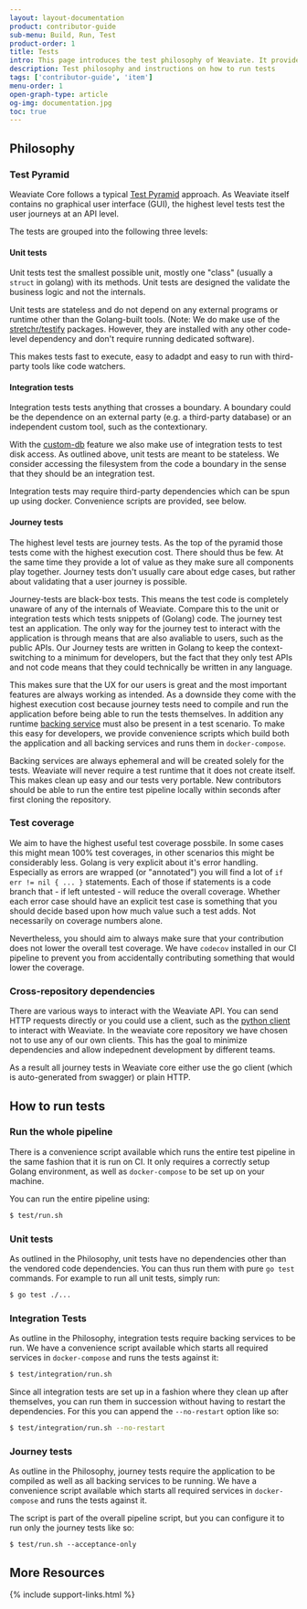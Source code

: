 ```yaml
---
layout: layout-documentation
product: contributor-guide
sub-menu: Build, Run, Test
product-order: 1
title: Tests
intro: This page introduces the test philosophy of Weaviate. It provides guidance on how we differentiate between test levels and how to make sure we achieve the most gain from our tests.
description: Test philosophy and instructions on how to run tests
tags: ['contributor-guide', 'item']
menu-order: 1
open-graph-type: article
og-img: documentation.jpg
toc: true
---
```


## Philosophy

### Test Pyramid

Weaviate Core follows a typical [Test
Pyramid](https://martinfowler.com/articles/practical-test-pyramid.html)
approach. As Weaviate itself contains no graphical user interface (GUI), the
highest level tests test the user journeys at an API level.

The tests are grouped into the following three levels:

#### Unit tests

Unit tests test the smallest possible unit, mostly one "class" (usually a
`struct` in golang) with its methods. Unit tests are designed the validate the
business logic and not the internals.

Unit tests are stateless and do not depend on any external programs or runtime
other than the Golang-built tools. (Note: We do make use of the
[stretchr/testify](https://github.com/stretchr/testify) packages. However, they
are installed with any other code-level dependency and don't require running
dedicated software).

This makes tests fast to execute, easy to adadpt and easy to run with
third-party tools like code watchers.

#### Integration tests

Integration tests tests anything that crosses a boundary. A boundary could be
the dependence on an external party (e.g. a third-party database) or an
independent custom tool, such as the contextionary.

With the [custom-db](../custom-db/migration-status.html) feature we also make
use of integration tests to test disk access. As outlined above, unit tests are
meant to be stateless. We consider accessing the filesystem from the code a
boundary in the sense that they should be an integration test.

Integration tests may require third-party dependencies which can be spun up
using docker. Convenience scripts are provided, see below.

#### Journey tests

The highest level tests are journey tests. As the top of the pyramid those
tests come with the highest execution cost. There should thus be few. At the
same time they provide a lot of value as they make sure all components play
together. Journey tests don't usually care about edge cases, but rather about
validating that a user journey is possible.

Journey-tests are black-box tests. This means the test code is completely
unaware of any of the internals of Weaviate. Compare this to the unit or
integration tests which tests snippets of (Golang) code. The journey test test
an application. The only way for the journey test to interact with the
application is through means that are also avaliable to users, such as the
public APIs. Our Journey tests are written in Golang to keep the
context-switching to a minimum for developers, but the fact that they only test
APIs and not code means that they could technically be written in any language.

This makes sure that the UX for our users is great and the most important
features are always working as intended. As a downside they come with the
highest execution cost because journey tests need to compile and run the
application before being able to run the tests themselves. In addition any
runtime [backing service](https://12factor.net/backing-services) must also be
present in a test scenario. To make this easy for developers, we provide
convenience scripts which build both the application and all backing services
and runs them in `docker-compose`.

Backing services are always ephemeral and will be created solely for the tests.
Weaviate will never require a test runtime that it does not create itself. This
makes clean up easy and our tests very portable. New contributors should be
able to run the entire test pipeline locally within seconds after first cloning
the repository.

### Test coverage

We aim to have the highest useful test coverage possbile. In some cases this
might mean 100% test coverages, in other scenarios this might be considerably
less. Golang is very explicit about it's error handling. Especially as errors
are wrapped (or "annotated") you will find a lot of `if err != nil { ... }`
statements. Each of those if statements is a code branch that - if left
untested - will reduce the overall coverage. Whether each error case should
have an explicit test case is something that you should decide based upon how
much value such a test adds. Not necessarily on coverage numbers alone.

Nevertheless, you should aim to always make sure that your contribution does
not lower the overall test coverage. We have `codecov` installed in our CI
pipeline to prevent you from accidentally contributing something that would
lower the coverage.

### Cross-repository dependencies

There are various ways to interact with the Weaviate API. You can send HTTP
requests directly or you could use a client, such as the [python
client](../../../weaviate/current/client-libs/python.html) to interact with
Weaviate. In the weaviate core repository we have chosen not to use any of our
own clients. This has the goal to minimize dependencies and allow indepednent
development by different teams.

As a result all journey tests in Weaviate core either use the go client (which
is auto-generated from swagger) or plain HTTP.

## How to run tests

### Run the whole pipeline

There is a convenience script available which runs the entire test pipeline in
the same fashion that it is run on CI. It only requires a correctly setup
Golang environment, as well as `docker-compose` to be set up on your machine.

You can run the entire pipeline using:

```sh
$ test/run.sh
```

### Unit tests

As outlined in the Philosophy, unit tests have no dependencies other than the
vendored code dependencies. You can thus run them with pure `go test` commands.
For example to run all unit tests, simply run:

```sh
$ go test ./...
```

### Integration Tests
As outline in the Philosophy, integration tests require backing services to be
run. We have a convenience script available which starts all required services
in `docker-compose` and runs the tests against it:

```sh
$ test/integration/run.sh
```

Since all integration tests are set up in a fashion where they clean up after
themselves, you can run them in succession without having to restart the
dependencies. For this you can append the `--no-restart` option like so:

```sh
$ test/integration/run.sh --no-restart
```

### Journey tests
As outline in the Philosophy, journey tests require the application to be
compiled as well as all backing services to be running. We have a convenience
script available which starts all required services in `docker-compose` and
runs the tests against it.

The script is part of the overall pipeline script, but you can configure it to
run only the journey tests like so:

```
$ test/run.sh --acceptance-only
```

## More Resources

{% include support-links.html %}
